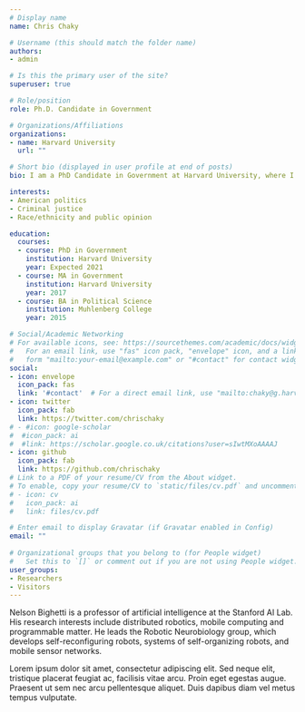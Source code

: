 ```yaml
---
# Display name
name: Chris Chaky

# Username (this should match the folder name)
authors:
- admin

# Is this the primary user of the site?
superuser: true

# Role/position
role: Ph.D. Candidate in Government

# Organizations/Affiliations
organizations:
- name: Harvard University
  url: ""

# Short bio (displayed in user profile at end of posts)
bio: I am a PhD Candidate in Government at Harvard University, where I study American politics and quantitative methods. My main research interests are criminal justice, urban and local politics, race, and public opinion.

interests:
- American politics
- Criminal justice
- Race/ethnicity and public opinion

education:
  courses:
  - course: PhD in Government
    institution: Harvard University
    year: Expected 2021
  - course: MA in Government
    institution: Harvard University
    year: 2017
  - course: BA in Political Science
    institution: Muhlenberg College
    year: 2015

# Social/Academic Networking
# For available icons, see: https://sourcethemes.com/academic/docs/widgets/#icons
#   For an email link, use "fas" icon pack, "envelope" icon, and a link in the
#   form "mailto:your-email@example.com" or "#contact" for contact widget.
social:
- icon: envelope
  icon_pack: fas
  link: '#contact'  # For a direct email link, use "mailto:chaky@g.harvard.edu".
- icon: twitter
  icon_pack: fab
  link: https://twitter.com/chrischaky
# - #icon: google-scholar
#  #icon_pack: ai
#  #link: https://scholar.google.co.uk/citations?user=sIwtMXoAAAAJ
- icon: github
  icon_pack: fab
  link: https://github.com/chrischaky
# Link to a PDF of your resume/CV from the About widget.
# To enable, copy your resume/CV to `static/files/cv.pdf` and uncomment the lines below.  
# - icon: cv
#   icon_pack: ai
#   link: files/cv.pdf

# Enter email to display Gravatar (if Gravatar enabled in Config)
email: ""
  
# Organizational groups that you belong to (for People widget)
#   Set this to `[]` or comment out if you are not using People widget.  
user_groups:
- Researchers
- Visitors
---
```


Nelson Bighetti is a professor of artificial intelligence at the Stanford AI Lab. His research interests include distributed robotics, mobile computing and programmable matter. He leads the Robotic Neurobiology group, which develops self-reconfiguring robots, systems of self-organizing robots, and mobile sensor networks.

Lorem ipsum dolor sit amet, consectetur adipiscing elit. Sed neque elit, tristique placerat feugiat ac, facilisis vitae arcu. Proin eget egestas augue. Praesent ut sem nec arcu pellentesque aliquet. Duis dapibus diam vel metus tempus vulputate. 
